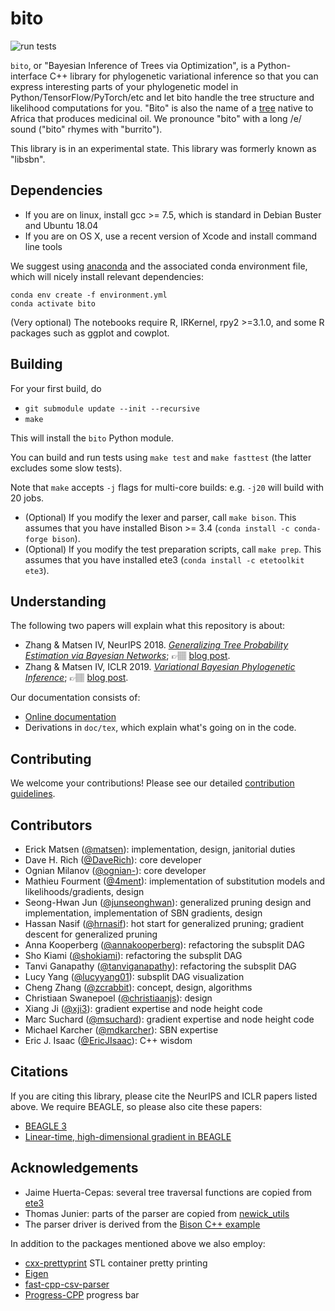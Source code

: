 # bito

![run tests](https://github.com/phylovi/bito/actions/workflows/build-with-cmake.yml/badge.svg)

`bito`, or "Bayesian Inference of Trees via Optimization", is a Python-interface C++ library for phylogenetic variational inference so that you can express interesting parts of your phylogenetic model in Python/TensorFlow/PyTorch/etc and let bito handle the tree structure and likelihood computations for you.
"Bito" is also the name of a [tree](https://www.merriam-webster.com/dictionary/bito) native to Africa that produces medicinal oil.
We pronounce "bito" with a long /e/ sound ("bito" rhymes with "burrito").

This library is in an experimental state.
This library was formerly known as "libsbn".


## Dependencies

* If you are on linux, install gcc >= 7.5, which is standard in Debian Buster and Ubuntu 18.04
* If you are on OS X, use a recent version of Xcode and install command line tools

We suggest using [anaconda](https://docs.conda.io/en/latest/miniconda.html) and the associated conda environment file, which will nicely install relevant dependencies:

    conda env create -f environment.yml
    conda activate bito

(Very optional) The notebooks require R, IRKernel, rpy2 >=3.1.0, and some R packages such as ggplot and cowplot.


## Building

For your first build, do

* `git submodule update --init --recursive`
* `make`

This will install the `bito` Python module.

You can build and run tests using `make test` and `make fasttest` (the latter excludes some slow tests).

Note that `make` accepts `-j` flags for multi-core builds: e.g. `-j20` will build with 20 jobs.

* (Optional) If you modify the lexer and parser, call `make bison`. This assumes that you have installed Bison >= 3.4 (`conda install -c conda-forge bison`).
* (Optional) If you modify the test preparation scripts, call `make prep`. This assumes that you have installed ete3 (`conda install -c etetoolkit ete3`).


## Understanding

The following two papers will explain what this repository is about:

* Zhang & Matsen IV, NeurIPS 2018. [_Generalizing Tree Probability Estimation via Bayesian Networks_](http://papers.nips.cc/paper/7418-generalizing-tree-probability-estimation-via-bayesian-networks.pdf); 👉🏽 [blog post](https://matsen.fredhutch.org/general/2018/12/05/sbn.html).
* Zhang & Matsen IV, ICLR 2019. [_Variational Bayesian Phylogenetic Inference_](https://openreview.net/pdf?id=SJVmjjR9FX_); 👉🏽 [blog post](https://matsen.fredhutch.org/general/2019/08/24/vbpi.html).

Our documentation consists of:

* [Online documentation](https://phylovi.github.io/bito/)
* Derivations in `doc/tex`, which explain what's going on in the code.


## Contributing

We welcome your contributions!
Please see our detailed [contribution guidelines](CONTRIBUTING.md).


## Contributors

* Erick Matsen ([@matsen](https://github.com/matsen)): implementation, design, janitorial duties
* Dave H. Rich ([@DaveRich](https://github.com/davidrich27)): core developer
* Ognian Milanov ([@ognian-](https://github.com/ognian-)): core developer
* Mathieu Fourment ([@4ment](https://github.com/4ment)): implementation of substitution models and likelihoods/gradients, design
* Seong-Hwan Jun ([@junseonghwan](https://github.com/junseonghwan)): generalized pruning design and implementation, implementation of SBN gradients, design
* Hassan Nasif ([@hrnasif](https://github.com/hrnasif)): hot start for generalized pruning; gradient descent for generalized pruning
* Anna Kooperberg ([@annakooperberg](https://github.com/annakooperberg)): refactoring the subsplit DAG
* Sho Kiami ([@shokiami](https://github.com/shokiami)): refactoring the subsplit DAG
* Tanvi Ganapathy ([@tanviganapathy](https://github.com/tanviganapathy)): refactoring the subsplit DAG
* Lucy Yang ([@lucyyang01](https://github.com/lucyyang01)): subsplit DAG visualization
* Cheng Zhang ([@zcrabbit](https://github.com/zcrabbit)): concept, design, algorithms
* Christiaan Swanepoel ([@christiaanjs](https://github.com/christiaanjs)): design
* Xiang Ji ([@xji3](https://github.com/xji3)): gradient expertise and node height code
* Marc Suchard ([@msuchard](https://github.com/msuchard)): gradient expertise and node height code
* Michael Karcher ([@mdkarcher](https://github.com/mdkarcher)): SBN expertise
* Eric J. Isaac ([@EricJIsaac](https://github.com/EricJIsaac)): C++ wisdom

## Citations

If you are citing this library, please cite the NeurIPS and ICLR papers listed above.
We require BEAGLE, so please also cite these papers:

* [BEAGLE 3](http://dx.doi.org/10.1093/sysbio/syz020)
* [Linear-time, high-dimensional gradient in BEAGLE](https://doi.org/10.1093/molbev/msaa130)


## Acknowledgements

* Jaime Huerta-Cepas: several tree traversal functions are copied from [ete3](https://github.com/etetoolkit/ete)
* Thomas Junier: parts of the parser are copied from [newick\_utils](https://github.com/tjunier/newick_utils)
* The parser driver is derived from the [Bison C++ example](https://www.gnu.org/software/bison/manual/html_node/Calc_002b_002b-Parsing-Driver.html#Calc_002b_002b-Parsing-Driver)

In addition to the packages mentioned above we also employ:

* [cxx-prettyprint](https://github.com/louisdx/cxx-prettyprint) STL container pretty printing
* [Eigen](https://gitlab.com/libeigen/eigen)
* [fast-cpp-csv-parser](https://github.com/ben-strasser/fast-cpp-csv-parser)
* [Progress-CPP](https://github.com/prakhar1989/progress-cpp) progress bar
